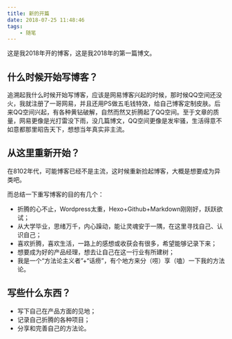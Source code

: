 ```yaml
---
title: 新的开篇
date: 2018-07-25 11:48:46
tags:
    - 随笔
---
```


这是我2018年开的博客，这是我2018年的第一篇博文。

## 什么时候开始写博客？

追溯起我什么时候开始写博客，应该是网易博客兴起的时候，那时候QQ空间还没火，我就注册了一哥网易，并且还用PS做五毛钱特效，给自己博客定制皮肤。后来QQ空间兴起，有各种黄钻破解，自然而然又折腾起了QQ空间。至于文章的质量，网易更像是光打雷没下雨，没几篇博文，QQ空间更像是发牢骚，生活得意不如意都那里昭告天下，想想当年真实非主流。

## 从这里重新开始？

在8102年代，可能博客已经不是主流，这时候重新捡起博客，大概是想要成为异类吧。

<!-- more -->

而总结一下重写博客的目的有几个：

- 折腾的心不止，Wordpress太重，Hexo+Github+Markdown刚刚好，跃跃欲试；
- 从大学毕业，思绪万千，内心躁动，能让灵魂安于一隅，在这里寻找自己、认识自己；
- 喜欢折腾，喜欢生活，一路上的感想或收获会有很多，希望能够记录下来；
- 想要成为好的产品经理，想去让自己在这一行业有所建树；
- 我是一个“方法论主义者”+“话痨”，有个地方来分（唠）享（嗑）一下我的方法论。

## 写些什么东西？

- 写下自己在产品方面的见地；
- 记录自己折腾的各种项目；
- 分享和完善自己的方法论。